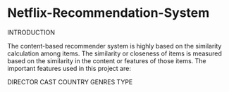 # Netflix-Recommendation-System

INTRODUCTION

The content-based recommender system is highly based on the similarity calculation among items. The similarity or closeness of items is measured based on the similarity in the content or features of those items. The important features used in this project are:

DIRECTOR
CAST
COUNTRY
GENRES
TYPE
